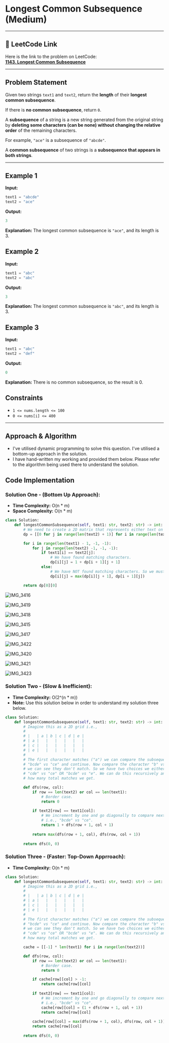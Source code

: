 # Longest Common Subsequence (Medium)

---

## 🔗 LeetCode Link

Here is the link to the problem on LeetCode:  
[**1143. Longest Common Subsequence**](https://leetcode.com/problems/longest-common-subsequence/)

---

## **Problem Statement**

Given two strings `text1` and `text2`, return the **length** of their **longest common subsequence**.  

If there is **no common subsequence**, return `0`.

A **subsequence** of a string is a new string generated from the original string by **deleting some characters (can be none) without changing the relative order** of the remaining characters.

For example, `"ace"` is a subsequence of `"abcde"`.

A **common subsequence** of two strings is a **subsequence that appears in both strings**.

---

## **Example 1**

**Input:**
```python
text1 = "abcde"
text2 = "ace"
```

**Output:**
```python
3
```

**Explanation:**
The longest common subsequence is `"ace"`, and its length is 3.

## **Example 2**

**Input:**
```python
text1 = "abc"
text2 = "abc"
```

**Output:**
```python
3
```

**Explanation:**
The longest common subsequence is `"abc"`, and its length is 3.

## **Example 3**

**Input:**
```python
text1 = "abc"
text2 = "def"
```

**Output:**
```python
0
```

**Explanation:**
There is no common subsequence, so the result is 0.

## Constraints

- `1 <= nums.length <= 100`
- `0 <= nums[i] <= 400`

---

## Approach & Algorithm

- I've utilised dynamic programming to solve this question. I've utilised a bottom-up approach in the solution.
- I have hand-written my working and provided them below. Please refer to the algorithm being used there to understand the solution.

## Code Implementation

### Solution One - (Bottom Up Approach):

- **Time Complexity:** O(n * m)
- **Space Complexity:** O(n * m)

```python
class Solution:
    def longestCommonSubsequence(self, text1: str, text2: str) -> int:
        # We need to create a 2D matrix that represents either text on each axis.
        dp = [[0 for j in range(len(text2) + 1)] for i in range(len(text1) + 1)]

        for i in range(len(text1) - 1, -1, -1):
            for j in range(len(text2) -1, -1, -1):
                if text1[i] == text2[j]:
                    # We have found matching characters.
                    dp[i][j] = 1 + dp[i + 1][j + 1]
                else:
                    # We have NOT found matching characters. So we must fill the square appropraitely.
                    dp[i][j] = max(dp[i][j + 1], dp[i + 1][j])

        return dp[0][0]
```

![IMG_3416](https://github.com/user-attachments/assets/39da5eef-182f-4f0f-bb70-00b79f2797e7)

![IMG_3419](https://github.com/user-attachments/assets/da2fbbf0-07a1-42b3-9084-935d5ac0ab41)

![IMG_3418](https://github.com/user-attachments/assets/1d111b67-cb63-4409-81e5-98ae481a3434)

![IMG_3415](https://github.com/user-attachments/assets/724c5d00-fac0-498b-86a7-1f5e5fb5002c)

![IMG_3417](https://github.com/user-attachments/assets/1bda3745-a989-4976-8dc7-037125ec9b5e)

![IMG_3422](https://github.com/user-attachments/assets/e520265b-1ec6-43b4-bbc3-35225035b1d6)

![IMG_3420](https://github.com/user-attachments/assets/3c5fe957-0c0d-412d-aabc-13c70efc93ec)

![IMG_3421](https://github.com/user-attachments/assets/113faf93-dda3-42e3-8c67-0fdfb8357595)

![IMG_3423](https://github.com/user-attachments/assets/95b4ac83-df0b-4f9c-9613-63b87aab2e78)

### Solution Two - (Slow & Inefficient):

- **Time Complexity:** O(2^(n * m))
- **Note:** Use this solution below in order to understand my solution three below.

```python
class Solution:
    def longestCommonSubsequence(self, text1: str, text2: str) -> int:
        # Imagine this as a 2D grid i.e.,
        #
        # |   | a | b | c | d | e |
        # | a |   |   |   |   |   |
        # | c |   |   |   |   |   |
        # | e |   |   |   |   |   |
        #
        # The first character matches ("a") we can compare the subsequence
        # "bcde" vs "ce" and continue. Now compare the character "b" vs "c"
        # we can see they don't match. So we have two choices we either compare
        # "cde" vs "ce" OR "bcde" vs "e". We can do this recursively and see
        # how many total matches we get.

        def dfs(row, col):
            if row == len(text2) or col == len(text1):
                # Border case.
                return 0
            
            if text2[row] == text1[col]:
                # We increment by one and go diagonally to compare next part
                # i.e., "bcde" vs "ce".
                return 1 + dfs(row + 1, col + 1)
            
            return max(dfs(row + 1, col), dfs(row, col + 1))
        
        return dfs(0, 0)
```

### Solution Three - (Faster: Top-Down Apprroach):

- **Time Complexity:** O(n * m)

```python
class Solution:
    def longestCommonSubsequence(self, text1: str, text2: str) -> int:
        # Imagine this as a 2D grid i.e.,
        #
        # |   | a | b | c | d | e |
        # | a |   |   |   |   |   |
        # | c |   |   |   |   |   |
        # | e |   |   |   |   |   |
        #
        # The first character matches ("a") we can compare the subsequence
        # "bcde" vs "ce" and continue. Now compare the character "b" vs "c"
        # we can see they don't match. So we have two choices we either compare
        # "cde" vs "ce" OR "bcde" vs "e". We can do this recursively and see
        # how many total matches we get.

        cache = [[-1] * len(text1) for i in range(len(text2))]

        def dfs(row, col):
            if row == len(text2) or col == len(text1):
                # Border case.
                return 0

            if cache[row][col] > -1:
                return cache[row][col]
            
            if text2[row] == text1[col]:
                # We increment by one and go diagonally to compare next part
                # i.e., "bcde" vs "ce".
                cache[row][col] = (1 + dfs(row + 1, col + 1))
                return cache[row][col]
            
            cache[row][col] = max(dfs(row + 1, col), dfs(row, col + 1))
            return cache[row][col]
        
        return dfs(0, 0)
```
